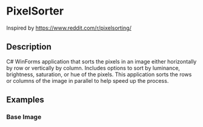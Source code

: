 # PixelSorter
Inspired by https://www.reddit.com/r/pixelsorting/

## Description
C# WinForms application that sorts the pixels in an image either horizontally by row or vertically by column. Includes options to sort by luminance, brightness, saturation, or hue of the pixels. This application sorts the rows or columns of the image in parallel to help speed up the process. 

## Examples
### Base Image
